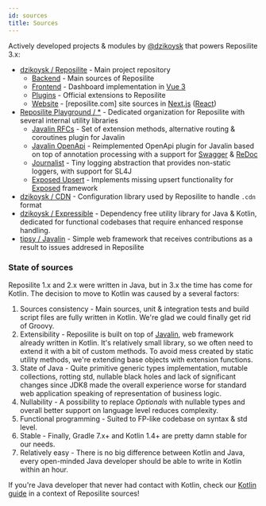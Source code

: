 ```yaml
---
id: sources
title: Sources
---
```


Actively developed projects & modules by [@dzikoysk](https://github.com/dzikoysk) that powers Reposilite 3.x:

* [dzikoysk / Reposilite](https://github.com/dzikoysk/reposilite) - Main project repository
  * [Backend](https://github.com/dzikoysk/reposilite/tree/main/reposilite-backend) - Main sources of Reposilite
  * [Frontend](https://github.com/dzikoysk/reposilite/tree/main/reposilite-frontend) - Dashboard implementation in [Vue 3](https://vuejs.org/)
  * [Plugins](https://github.com/dzikoysk/reposilite/tree/main/reposilite-plugins) - Official extensions to Reposilite
  * [Website](https://github.com/dzikoysk/reposilite/tree/main/reposilite-site) - [reposilite.com] site sources in [Next.js](https://nextjs.org/) ([React](https://reactjs.org/))
* [Reposilite Playground / *](https://github.com/reposilite-playground/) - Dedicated organization for Reposilite with several internal utility libraries
  * [Javalin RFCs](https://github.com/reposilite-playground/javalin-rfcs) - Set of extension methods, alternative routing & coroutines plugin for Javalin
  * [Javalin OpenApi](https://github.com/reposilite-playground/javalin-openapi) - Reimplemented OpenApi plugin for Javalin based on top of annotation processing with a support for [Swagger](https://swagger.io/) & [ReDoc](https://github.com/Redocly/redoc)
  * [Journalist](https://github.com/reposilite-playground/journalist) - Tiny logging abstraction that provides non-static loggers, with support for SL4J
  * [Exposed Upsert](https://github.com/reposilite-playground/exposed-upsert) - Implements missing upsert functionality for [Exposed](https://github.com/JetBrains/Exposed) framework
* [dzikoysk / CDN](https://github.com/dzikoysk/cdn) - Configuration library used by Reposilite to handle `.cdn` format
* [dzikoysk / Expressible](https://github.com/panda-lang/expressible) - Dependency free utility library for Java & Kotlin, dedicated for functional codebases that require enhanced response handling. 
* [tipsy / Javalin](https://github.com/tipsy/javalin) - Simple web framework that receives contributions as a result to issues addresed in Reposilite

### State of sources

Reposilite 1.x and 2.x were written in Java, but in 3.x the time has come for Kotlin.
The decision to move to Kotlin was caused by a several factors:

1. Sources consistency - Main sources, unit & integration tests and build script files are fully written in Kotlin.
   We're glad we could finally get rid of Groovy.
2. Extensibility - Reposilite is built on top of [Javalin](https://javalin.io/), web framework already written in Kotlin. 
   It's relatively small library, so we often need to extend it with a bit of custom methods.
   To avoid mess created by static utility methods, we're extending base objects with extension functions.
3. State of Java - Quite primitive generic types implementation, mutable collections, rotting std, 
   nullable black holes and lack of significant changes since JDK8
   made the overall experience worse for standard web application speaking of representation of business logic.  
4. Nullability - A possibility to replace _Optionals_ with nullable types and overall better support on language level reduces complexity.
5. Functional programming - Suited to FP-like codebase on syntax & std level.
6. Stable - Finally, Gradle 7.x+ and Kotlin 1.4+ are pretty damn stable for our needs.  
7. Relatively easy - There is no big difference between Kotlin and Java,
   every open-minded Java developer should be able to write in Kotlin within an hour.

If you're Java developer that never had contact with Kotlin, check our [Kotlin guide](/guide/kotlin) in a context of Reposilite sources!